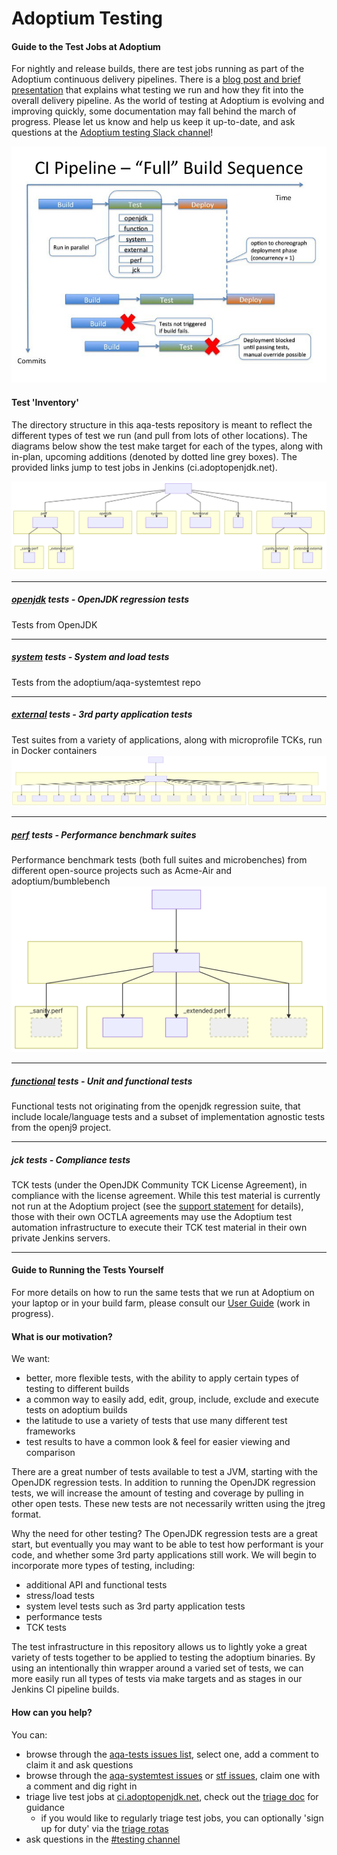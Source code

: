 <!--
Licensed under the Apache License, Version 2.0 (the "License");
you may not use this file except in compliance with the License.
You may obtain a copy of the License at

[1]https://www.apache.org/licenses/LICENSE-2.0

Unless required by applicable law or agreed to in writing, software
distributed under the License is distributed on an "AS IS" BASIS,
WITHOUT WARRANTIES OR CONDITIONS OF ANY KIND, either express or implied.
See the License for the specific language governing permissions and
-->

# Adoptium Testing

#### Guide to the Test Jobs at Adoptium

For nightly and release builds, there are test jobs running as part of the Adoptium continuous delivery pipelines.  There is a [blog post and brief presentation](https://blog.adoptopenjdk.net/2017/12/testing-java-help-count-ways) that explains what testing we run and how they fit into the overall delivery pipeline.  As the world of testing at Adoptium is evolving and improving quickly, some documentation may fall behind the march of progress.  Please let us know and help us keep it up-to-date, and ask questions at the [Adoptium testing Slack channel](https://adoptium.slack.com/archives/C5219G28G)!

![CI pipeline view](doc/diagrams/ciPipeline.jpg)

#### Test 'Inventory'

The directory structure in this aqa-tests repository is meant to reflect the different types of test we run (and pull from lots of other locations).  The diagrams below show the test make target for each of the types, along with in-plan, upcoming additions (denoted by dotted line grey boxes). The provided links jump to test jobs in Jenkins (ci.adoptopenjdk.net).

![overview of tests](doc/diagrams/overviewOfAdoptTests.svg)

--- 

##### [openjdk](https://ci.adoptopenjdk.net/view/Test_openjdk/) tests - OpenJDK regression tests 
Tests from OpenJDK

--- 

##### [system](https://ci.adoptopenjdk.net/view/Test_system/) tests - System and load tests 
Tests from the adoptium/aqa-systemtest repo

--- 

##### [external](https://ci.adoptopenjdk.net/view/Test_external/) tests - 3rd party application tests
Test suites from a variety of applications, along with microprofile TCKs, run in Docker containers
![external tests](doc/diagrams/externaltests.svg)

--- 

##### [perf](https://ci.adoptopenjdk.net/view/Test_perf/) tests - Performance benchmark suites 
Performance benchmark tests (both full suites and microbenches) from different open-source projects such as Acme-Air and adoptium/bumblebench
![perf tests](doc/diagrams/perftests.svg)

--- 

##### [functional](https://ci.adoptopenjdk.net/view/Test_functional/) tests - Unit and functional tests
Functional tests not originating from the openjdk regression suite, that include locale/language tests and a subset of implementation agnostic tests from the openj9 project.

--- 

##### jck tests - Compliance tests
TCK tests (under the OpenJDK Community TCK License Agreement), in compliance with the license agreement.  While this test material is currently not run at the Adoptium project (see the [support statement](https://adoptopenjdk.net/support.html#jck) for details), those with their own OCTLA agreements may use the Adoptium test automation infrastructure to execute their TCK test material in their own private Jenkins servers.

--- 

#### Guide to Running the Tests Yourself
For more details on how to run the same tests that we run at Adoptium on your laptop or in your build farm, please consult our [User Guide](doc/userGuide.md) (work in progress).

#### What is our motivation?
We want:
- better, more flexible tests, with the ability to apply certain types of testing to different builds
- a common way to easily add, edit, group, include, exclude and execute tests on adoptium builds
- the latitude to use a variety of tests that use many different test frameworks
- test results to have a common look & feel for easier viewing and comparison

There are a great number of tests available to test a JVM, starting with the OpenJDK regression tests.  In addition to running the OpenJDK regression tests, we will increase the amount of testing and coverage by pulling in other open tests.  These new tests are not necessarily written using the jtreg format.

Why the need for other testing?  The OpenJDK regression tests are a great start, but eventually you may want to be able to test how performant is your code, and whether some 3rd party applications still work.  We will begin to incorporate more types of testing, including:
- additional API and functional tests
- stress/load tests
- system level tests such as 3rd party application tests
- performance tests
- TCK tests

The test infrastructure in this repository allows us to lightly yoke a great variety of tests together to be applied to testing the adoptium binaries.  By using an intentionally thin wrapper around a varied set of tests, we can more easily run all types of tests via make targets and as stages in our Jenkins CI pipeline builds.


#### How can you help?
You can:
- browse through the [aqa-tests issues list](https://github.com/adoptium/aqa-tests/issues), select one, add a comment to claim it and ask questions
- browse through the [aqa-systemtest issues](https://github.com/adoptium/aqa-systemtest/issues) or [stf issues](https://github.com/adoptium/stf/issues), claim one with a comment and dig right in
- triage live test jobs at [ci.adoptopenjdk.net](https://ci.adoptopenjdk.net), check out the [triage doc](https://github.com/adoptium/aqa-tests/blob/master/doc/Triage.md) for guidance
  - if you would like to regularly triage test jobs, you can optionally 'sign up for duty' via the [triage rotas](https://github.com/adoptium/aqa-tests/wiki/AdoptOpenJDK-Test-Triage-Rotas)
- ask questions in the [#testing channel](https://adoptium.slack.com/archives/C5219G28G) 
